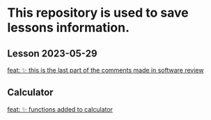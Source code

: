 # This repository is used to save lessons information.

## Lesson 2023-05-29

  [feat: :sparkles: this is the last part of the comments made in software review](https://github.com/ccrs11/php_notes/commit/0f6c0bfe4cd0a922e9f7888053b6ab75ac63885f)            

## Calculator

[feat: :sparkles: functions added to calculator](https://github.com/ccrs11/php_notes/commit/c763eeac76ac22d7b3b0b5caf8a9c55c75da0c62)            

